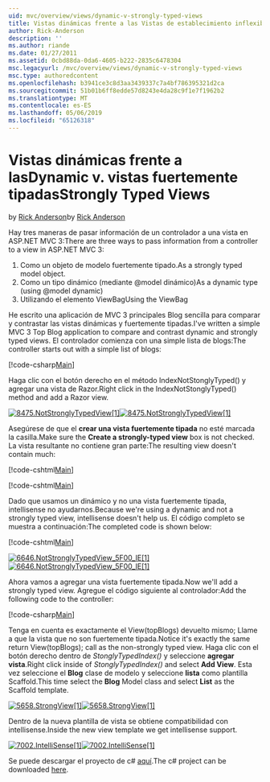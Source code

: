 ```yaml
---
uid: mvc/overview/views/dynamic-v-strongly-typed-views
title: Vistas dinámicas frente a las Vistas de establecimiento inflexible de tipos | Microsoft Docs
author: Rick-Anderson
description: ''
ms.author: riande
ms.date: 01/27/2011
ms.assetid: 0cbd88da-0da6-4605-b222-2835c6478304
msc.legacyurl: /mvc/overview/views/dynamic-v-strongly-typed-views
msc.type: authoredcontent
ms.openlocfilehash: b3941ce3c8d3aa3439337c7a4bf786395321d2ca
ms.sourcegitcommit: 51b01b6ff8edde57d8243e4da28c9f1e7f1962b2
ms.translationtype: MT
ms.contentlocale: es-ES
ms.lasthandoff: 05/06/2019
ms.locfileid: "65126318"
---
```

# <a name="dynamic-v-strongly-typed-views"></a><span data-ttu-id="a1271-103">Vistas dinámicas frente a las</span><span class="sxs-lookup"><span data-stu-id="a1271-103">Dynamic v.</span></span> <span data-ttu-id="a1271-104">vistas fuertemente tipadas</span><span class="sxs-lookup"><span data-stu-id="a1271-104">Strongly Typed Views</span></span>

<span data-ttu-id="a1271-105">by [Rick Anderson]((https://twitter.com/RickAndMSFT))</span><span class="sxs-lookup"><span data-stu-id="a1271-105">by [Rick Anderson]((https://twitter.com/RickAndMSFT))</span></span>

<span data-ttu-id="a1271-106">Hay tres maneras de pasar información de un controlador a una vista en ASP.NET MVC 3:</span><span class="sxs-lookup"><span data-stu-id="a1271-106">There are three ways to pass information from a controller to a view in ASP.NET MVC 3:</span></span>

1. <span data-ttu-id="a1271-107">Como un objeto de modelo fuertemente tipado.</span><span class="sxs-lookup"><span data-stu-id="a1271-107">As a strongly typed model object.</span></span>
2. <span data-ttu-id="a1271-108">Como un tipo dinámico (mediante @model dinámico)</span><span class="sxs-lookup"><span data-stu-id="a1271-108">As a dynamic type (using @model dynamic)</span></span>
3. <span data-ttu-id="a1271-109">Utilizando el elemento ViewBag</span><span class="sxs-lookup"><span data-stu-id="a1271-109">Using the ViewBag</span></span>

<span data-ttu-id="a1271-110">He escrito una aplicación de MVC 3 principales Blog sencilla para comparar y contrastar las vistas dinámicas y fuertemente tipadas.</span><span class="sxs-lookup"><span data-stu-id="a1271-110">I've written a simple MVC 3 Top Blog application to compare and contrast dynamic and strongly typed views.</span></span> <span data-ttu-id="a1271-111">El controlador comienza con una simple lista de blogs:</span><span class="sxs-lookup"><span data-stu-id="a1271-111">The controller starts out with a simple list of blogs:</span></span>

[!code-csharp[Main](dynamic-v-strongly-typed-views/samples/sample1.cs)]

<span data-ttu-id="a1271-112">Haga clic con el botón derecho en el método IndexNotStonglyTyped() y agregar una vista de Razor.</span><span class="sxs-lookup"><span data-stu-id="a1271-112">Right click in the IndexNotStonglyTyped() method and add a Razor view.</span></span>

<span data-ttu-id="a1271-113">[![8475.NotStronglyTypedView[1]](dynamic-v-strongly-typed-views/_static/image2.png)](dynamic-v-strongly-typed-views/_static/image1.png)</span><span class="sxs-lookup"><span data-stu-id="a1271-113">[![8475.NotStronglyTypedView[1]](dynamic-v-strongly-typed-views/_static/image2.png)](dynamic-v-strongly-typed-views/_static/image1.png)</span></span>

<span data-ttu-id="a1271-114">Asegúrese de que el **crear una vista fuertemente tipada** no esté marcada la casilla.</span><span class="sxs-lookup"><span data-stu-id="a1271-114">Make sure the **Create a strongly-typed view** box is not checked.</span></span> <span data-ttu-id="a1271-115">La vista resultante no contiene gran parte:</span><span class="sxs-lookup"><span data-stu-id="a1271-115">The resulting view doesn't contain much:</span></span>

[!code-cshtml[Main](dynamic-v-strongly-typed-views/samples/sample2.cshtml)]

[!code-cshtml[Main](dynamic-v-strongly-typed-views/samples/sample3.cshtml)]

<span data-ttu-id="a1271-116">Dado que usamos un dinámico y no una vista fuertemente tipada, intellisense no ayudarnos.</span><span class="sxs-lookup"><span data-stu-id="a1271-116">Because we're using a dynamic and not a strongly typed view, intellisense doesn't help us.</span></span> <span data-ttu-id="a1271-117">El código completo se muestra a continuación:</span><span class="sxs-lookup"><span data-stu-id="a1271-117">The completed code is shown below:</span></span>

[!code-cshtml[Main](dynamic-v-strongly-typed-views/samples/sample4.cshtml)]

<span data-ttu-id="a1271-118">[![6646.NotStronglyTypedView_5F00_IE[1]](dynamic-v-strongly-typed-views/_static/image4.png)](dynamic-v-strongly-typed-views/_static/image3.png)</span><span class="sxs-lookup"><span data-stu-id="a1271-118">[![6646.NotStronglyTypedView_5F00_IE[1]](dynamic-v-strongly-typed-views/_static/image4.png)](dynamic-v-strongly-typed-views/_static/image3.png)</span></span>

<span data-ttu-id="a1271-119">Ahora vamos a agregar una vista fuertemente tipada.</span><span class="sxs-lookup"><span data-stu-id="a1271-119">Now we'll add a strongly typed view.</span></span> <span data-ttu-id="a1271-120">Agregue el código siguiente al controlador:</span><span class="sxs-lookup"><span data-stu-id="a1271-120">Add the following code to the controller:</span></span>

[!code-csharp[Main](dynamic-v-strongly-typed-views/samples/sample5.cs)]

<span data-ttu-id="a1271-121">Tenga en cuenta es exactamente el View(topBlogs) devuelto mismo; Llame a que la vista que no son fuertemente tipada.</span><span class="sxs-lookup"><span data-stu-id="a1271-121">Notice it's exactly the same return View(topBlogs); call as the non-strongly typed view.</span></span> <span data-ttu-id="a1271-122">Haga clic con el botón derecho dentro de *StonglyTypedIndex()* y seleccione **agregar vista**.</span><span class="sxs-lookup"><span data-stu-id="a1271-122">Right click inside of *StonglyTypedIndex()* and select **Add View**.</span></span> <span data-ttu-id="a1271-123">Esta vez seleccione el **Blog** clase de modelo y seleccione **lista** como plantilla Scaffold.</span><span class="sxs-lookup"><span data-stu-id="a1271-123">This time select the **Blog** Model class and select **List** as the Scaffold template.</span></span>

<span data-ttu-id="a1271-124">[![5658.StrongView[1]](dynamic-v-strongly-typed-views/_static/image6.png)](dynamic-v-strongly-typed-views/_static/image5.png)</span><span class="sxs-lookup"><span data-stu-id="a1271-124">[![5658.StrongView[1]](dynamic-v-strongly-typed-views/_static/image6.png)](dynamic-v-strongly-typed-views/_static/image5.png)</span></span>

<span data-ttu-id="a1271-125">Dentro de la nueva plantilla de vista se obtiene compatibilidad con intellisense.</span><span class="sxs-lookup"><span data-stu-id="a1271-125">Inside the new view template we get intellisense support.</span></span>

<span data-ttu-id="a1271-126">[![7002.IntelliSense[1]](dynamic-v-strongly-typed-views/_static/image8.png)](dynamic-v-strongly-typed-views/_static/image7.png)</span><span class="sxs-lookup"><span data-stu-id="a1271-126">[![7002.IntelliSense[1]](dynamic-v-strongly-typed-views/_static/image8.png)](dynamic-v-strongly-typed-views/_static/image7.png)</span></span>

<span data-ttu-id="a1271-127">Se puede descargar el proyecto de c# [aquí](https://blogs.msdn.com/cfs-file.ashx/__key/CommunityServer-Blogs-Components-WeblogFiles/00-00-01-11-73-SSMS/1817.Mvc3ViewDemo.zip).</span><span class="sxs-lookup"><span data-stu-id="a1271-127">The c# project can be downloaded [here](https://blogs.msdn.com/cfs-file.ashx/__key/CommunityServer-Blogs-Components-WeblogFiles/00-00-01-11-73-SSMS/1817.Mvc3ViewDemo.zip).</span></span>
